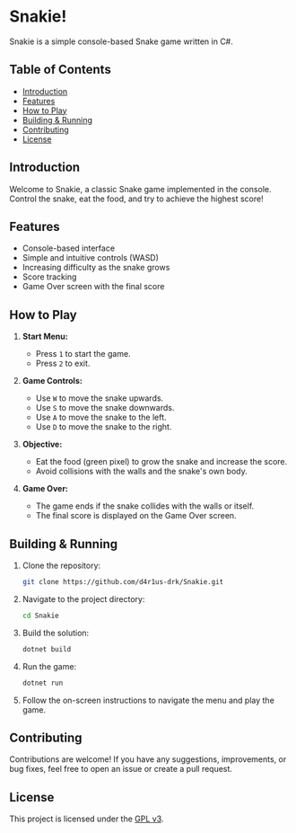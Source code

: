 # Snakie!

Snakie is a simple console-based Snake game written in C#.

## Table of Contents

- [Introduction](#introduction)
- [Features](#features)
- [How to Play](#how-to-play)
- [Building & Running](#building&running)
- [Contributing](#contributing)
- [License](#license)

## Introduction

Welcome to Snakie, a classic Snake game implemented in the console. Control the
snake, eat the food, and try to achieve the highest score!

## Features

- Console-based interface
- Simple and intuitive controls (WASD)
- Increasing difficulty as the snake grows
- Score tracking
- Game Over screen with the final score

## How to Play

1. **Start Menu:**
    - Press `1` to start the game.
    - Press `2` to exit.

2. **Game Controls:**
    - Use `W` to move the snake upwards.
    - Use `S` to move the snake downwards.
    - Use `A` to move the snake to the left.
    - Use `D` to move the snake to the right.

3. **Objective:**
    - Eat the food (green pixel) to grow the snake and increase the score.
    - Avoid collisions with the walls and the snake's own body.

4. **Game Over:**
    - The game ends if the snake collides with the walls or itself.
    - The final score is displayed on the Game Over screen.

## Building & Running

1. Clone the repository:

    ```bash
    git clone https://github.com/d4r1us-drk/Snakie.git
    ```

2. Navigate to the project directory:

    ```bash
    cd Snakie
    ```

3. Build the solution:

    ```bash
    dotnet build
    ```

4. Run the game:

    ```bash
    dotnet run
    ```

5. Follow the on-screen instructions to navigate the menu and play the game.

## Contributing

Contributions are welcome! If you have any suggestions, improvements, or bug
fixes, feel free to open an issue or create a pull request.

## License

This project is licensed under the [GPL v3](LICENSE).
